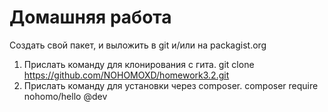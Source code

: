 # Домашняя работа
Создать свой пакет, и выложить в git и/или на packagist.org
1. Прислать команду для клонирования с гита. 
   git clone https://github.com/NOHOMOXD/homework3.2.git
2. Прислать команду для установки через composer.
   composer require nohomo/hello @dev
